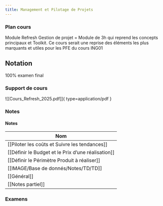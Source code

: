 ```yaml
---
title: Management et Pilotage de Projets
---
```


### Plan cours
Module Refresh Gestion de projet = Module de 3h qui reprend les concepts principaux et Toolkit.
Ce cours serait une reprise des éléments les plus marquants et utiles pour les PFE du cours ING01
## Notation
100% examen final
### Support de cours
![[Cours_Refresh_2025.pdf]]{ type=application/pdf }

  
### Notes
#### Notes
|Nom|
|---|
|[[Piloter les coûts et Suivre les tendances]]|
|[[Définir le Budget et le Prix d’une réalisation]]|
|[[Définir le Périmètre Produit à réaliser]]|
|[[IMAGE/Base de donnés/Notes/TD/TD]]|
|[[Général]]|
|[[Notes partiel]]|
  
  
### Examens
